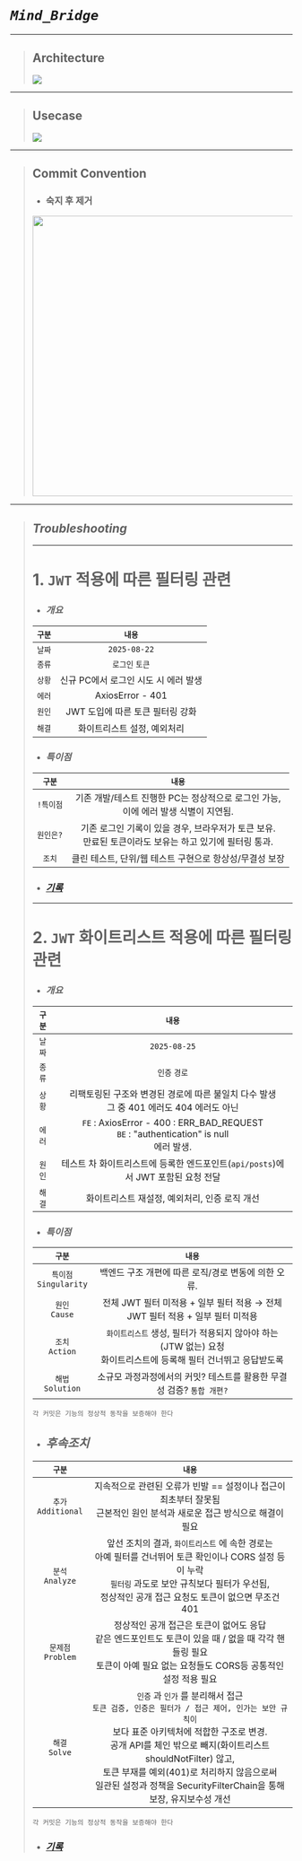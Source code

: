 # _`Mind_Bridge`_

***

> ## Architecture
> ![](https://velog.velcdn.com/images/nn98/post/8d6dd7ff-cf5a-40dc-90a0-442c12827114/image.png)

***

> ## Usecase
> ![](https://velog.velcdn.com/images/nn98/post/b6020032-0105-484c-a67a-b94fe91b2d1b/image.png)

***

> ## Commit Convention
> - ### 숙지 후 제거
>
> <img src="https://github.com/user-attachments/assets/059f14b1-7da7-4685-a39a-7272016cac24" style="width:500px"/>

***

> ## _Troubleshooting_
> ***
> # 1. `JWT` 적용에 따른 필터링 관련
> - ### _개요_
> 
> | `구분` |          `내용`          |
> |:----:|:----------------------:|
> | `날짜` |      `2025-08-22`      |
> | `종류` |       `로그인` `토큰`       |
> | `상황` | 신규 PC에서 로그인 시도 시 에러 발생 |
> | `에러` |    AxiosError - 401    |
> | `원인` |  JWT 도입에 따른 토큰 필터링 강화  |
> | `해결` |    화이트리스트 설정, 예외처리     |
>
> - ### _특이점_
>
> |  `구분`  |                              `내용`                               |
> |:------:|:---------------------------------------------------------------:|
> | `!특이점` |     기존 개발/테스트 진행한 PC는 정상적으로 로그인 가능, <br/>이에 에러 발생 식별이 지연됨.      |
> | `원인은?` | 기존 로그인 기록이 있을 경우, 브라우저가 토큰 보유.<br/>만료된 토큰이라도 보유는 하고 있기에 필터링 통과. |
> |  `조치`  |                클린 테스트, 단위/웹 테스트 구현으로 항상성/무결성 보장                 |
> 
> - ### [_기록_](https://tattered-reason-ed8.notion.site/error-2025-08-22-2579e83ff32d8013a385d2ca1c4ac149)
> 
> ***
>
> # 2. `JWT` 화이트리스트 적용에 따른 필터링 관련
> - ### _개요_
> 
> | `구분` |                                           `내용`                                           |
> |:----:|:----------------------------------------------------------------------------------------:|
> | `날짜` |                                       `2025-08-25`                                       |
> | `종류` |                                        `인증` `경로`                                         |
> | `상황` |                리팩토링된 구조와 변경된 경로에 따른 불일치 다수 발생<br/>그 중 401 에러도 404 에러도 아닌                 |
> | `에러` | `FE` : AxiosError - 400 : ERR_BAD_REQUEST<br/>`BE` : "authentication" is null<br/>에러 발생. |
> | `원인` |                   테스트 차 화이트리스트에 등록한 엔드포인트(`api/posts`)에서 JWT 포함된 요청 전달                   |
> | `해결` |                                화이트리스트 재설정, 예외처리, 인증 로직 개선                                |
>
> - ### _특이점_
>
> |          `구분`           |                                                                                                                `내용`                                                                                                                 |
> |:-----------------------:|:-----------------------------------------------------------------------------------------------------------------------------------------------------------------------------------------------------------------------------------:|
> | `특이점`<br/>`Singularity` |                                                                                                   백엔드 구조 개편에 따른 로직/경로 변동에 의한 오류.                                                                                                    |
> |    `원인`<br/>`Cause`     |                                                                                         전체 JWT 필터 미적용 + 일부 필터 적용 → 전체 JWT 필터 적용 + 일부 필터 미적용                                                                                         |
> |    `조치`<br/>`Action`    |                                                                                `화이트리스트` 생성, 필터가 적용되지 않아야 하는(JTW 없는) 요청<br/>화이트리스트에 등록해 필터 건너뛰고 응답받도록                                                                                |
> |   `해법`<br/>`Solution`   |                                                                                              소규모 과정과정에서의 커밋? 테스트를 활용한 무결성 검증? `통합 개편?`                                                                                              |
> `각 커밋은 기능의 정상적 동작을 보증해야 한다`  
> - ## _후속조치_
> 
> |         `구분`          |                                                                                                                `내용`                                                                                                                 |
> |:---------------------:|:-----------------------------------------------------------------------------------------------------------------------------------------------------------------------------------------------------------------------------------:|
> | `추가`<br/>`Additional` |                                                                              지속적으로 관련된 오류가 빈발 == 설정이나 접근이 최초부터 잘못됨<br/>근본적인 원인 분석과 새로운 접근 방식으로 해결이 필요                                                                               |
> |  `분석`<br/>`Analyze`   |                                               앞선 조치의 결과, `화이트리스트` 에 속한 경로는 <br/>아예 필터를 건너뛰어 토큰 확인이나 CORS 설정 등이 누락<br/>`필터링` 과도로 보안 규칙보다 필터가 우선됨, <br/>정상적인 공개 접근 요청도 토큰이 없으면 무조건 401                                                |
> |  `문제점`<br/>`Problem`  |                                                              정상적인 공개 접근은 토큰이 없어도 응답<br/>같은 엔드포인트도 토큰이 있을 때 / 없을 때 각각 핸들링 필요<br/>토큰이 아예 필요 없는 요청들도 CORS등 공통적인 설정 적용 필요                                                               |
> |   `해결`<br/>`Solve`    | `인증` 과 `인가` 를 분리해서 접근<br/>`토큰 검증, 인증은 필터가 / 접근 제어, 인가는 보안 규칙이`<br/>보다 표준 아키텍처에 적합한 구조로 변경. <br/>공개 API를 체인 밖으로 빼지(화이트리스트 shouldNotFilter) 않고, <br/>토큰 부재를 예외(401)로 처리하지 않음으로써 <br/>일관된 설정과 정책을 SecurityFilterChain을 통해 보장, 유지보수성 개선 |
> `각 커밋은 기능의 정상적 동작을 보증해야 한다`
> 
> - ### [_기록_]()

